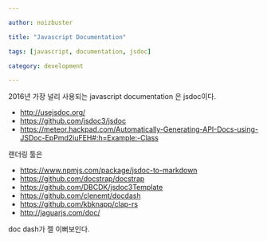```yaml
---

author: noizbuster

title: "Javascript Documentation"

tags: [javascript, documentation, jsdoc]

category: development

---
```


2016년 가장 널리 사용되는 javascript documentation 은 jsdoc이다.
* http://usejsdoc.org/
* https://github.com/jsdoc3/jsdoc
* https://meteor.hackpad.com/Automatically-Generating-API-Docs-using-JSDoc-EpPmd2iuFEH#:h=Example:-Class

랜더링 툴은

* https://www.npmjs.com/package/jsdoc-to-markdown
* https://github.com/docstrap/docstrap
* https://github.com/DBCDK/jsdoc3Template
* https://github.com/clenemt/docdash
* https://github.com/kbknapp/clap-rs
* http://jaguarjs.com/doc/

doc dash가 젤 이뻐보인다.
